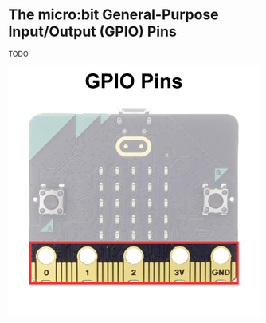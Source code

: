 # The micro:bit General-Purpose Input/Output (GPIO) Pins 

TODO

![microbit-gpio](assets/microbit-gpio.png)